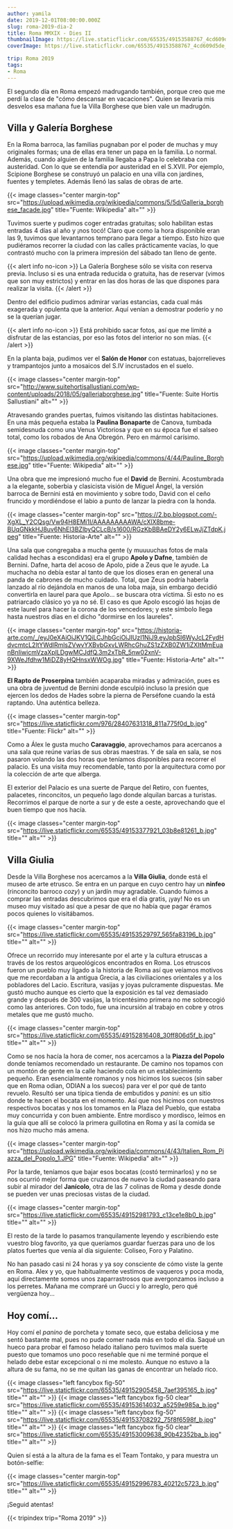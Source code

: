 ```yaml
---
author: yamila
date: 2019-12-01T08:00:00.000Z
slug: roma-2019-dia-2
title: Roma MMXIX - Dies II
thumbnailImage: https://live.staticflickr.com/65535/49153588767_4cd609d5de_z.jpg
coverImage: https://live.staticflickr.com/65535/49153588767_4cd609d5de_z.jpg

trip: Roma 2019
tags:
- Roma
---
```


El segundo día en Roma empezó madrugando también, porque creo que me perdí la clase de "cómo descansar en vacaciones". Quien se llevaría mis desvelos esa mañana fue la Villa Borghese que bien vale un madrugón.

<!--more-->

## Villa y Galería Borghese

En la Roma barroca, las familias pugnaban por el poder de muchas y muy originales formas; una de ellas era tener un papa en la familia. Lo normal. Además, cuando alguien de la familia llegaba a Papa lo celebraba con austeridad. Con lo que se entendía por austeridad en el S.XVII. Por ejemplo, Scipione Borghese se construyó un palacio en una villa con jardines, fuentes y templetes. Además llenó las salas de obras de arte.

{{< image classes="center margin-top" src="https://upload.wikimedia.org/wikipedia/commons/5/5d/Galleria_borghese_facade.jpg" title="Fuente: Wikipedia" alt="" >}}

Tuvimos suerte y pudimos coger entradas gratuitas; solo habilitan estas entradas 4 días al año y ¡nos tocó! Claro que como la hora disponible eran las 9, tuvimos que levantarnos temprano para llegar a tiempo. Esto hizo que pudiéramos recorrer la ciudad con las calles prácticamente vacías, lo que contrastó mucho con la primera impresión del sábado tan lleno de gente.

{{< alert info no-icon >}}
La Galería Borghese sólo se visita con reserva previa. Incluso si es una entrada reducida o gratuita, has de reservar (vimos que son muy estrictos) y entrar en las dos horas de las que dispones para realizar la visita.
{{< /alert >}}

Dentro del edificio pudimos admirar varias estancias, cada cual más exagerada y opulenta que la anterior. Aquí venían a demostrar poderío y no se la querían jugar.

{{< alert info no-icon >}}
Está prohibido sacar fotos, así que me limité a disfrutar de las estancias, por eso las fotos del interior no son mías.
{{< /alert >}}

En la planta baja, pudimos ver el **Salón de Honor** con estatuas, bajorrelieves y trampantojos junto a mosaicos del S.IV incrustados en el suelo.

{{< image classes="center margin-top" src="http://www.suitehortisallustiani.com/wp-content/uploads/2018/05/galleriaborghese.jpg" title="Fuente: Suite Hortis Sallustiani" alt="" >}}

Atravesando grandes puertas, fuimos visitando las distintas habitaciones. En una más pequeña estaba la **Paulina Bonaparte** de Canova, tumbada semidesnuda como una Venus Victoriosa y que en su época fue el salseo total, como los robados de Ana Obregón. Pero en mármol carísimo.

{{< image classes="center margin-top" src="https://upload.wikimedia.org/wikipedia/commons/4/44/Pauline_Borghese.jpg" title="Fuente: Wikipedia" alt="" >}}

Una obra que me impresionó mucho fue el **David** de Bernini. Acostumbrada a la elegante, soberbia y clasicista visión de Miguel Ángel, la versión barroca de Bernini está en movimiento y sobre todo, David con el ceño fruncido y mordiéndose el labio a punto de lanzar la piedra con la honda.

{{< image classes="center margin-top" src="https://2.bp.blogspot.com/-XgXL_Y2CQsg/Vw94H8EMi1I/AAAAAAAAAWA/cXlX8bme-BUqGNkkHJ8uv6NhEl3BZlbyQCLcB/s1600/RGzKbBBAeDY2y6ELwJjZTdpK.jpeg" title="Fuente: Historia-Arte" alt="" >}}

Una sala que congregaba a mucha gente (y muuuuchas fotos de mala calidad hechas a escondidas) era el grupo **Apolo y Dafne**, también de Bernini. Dafne, harta del acoso de Apolo, pide a Zeus que le ayude. La muchacha no debía estar al tanto de que los dioses eran en general una panda de cabrones de mucho cuidado. Total, que Zeus podría haberla lanzado al río dejándola en manos de una loba maja, sin embargo decidió convertirla en laurel para que Apolo... se buscara otra víctima. Si esto no es patriarcado clásico yo ya no sé. El caso es que Apolo escogió las hojas de este laurel para hacer la corona de los vencedores; y este símbolo llega hasta nuestros días en el dicho "dormirse en los laureles".

{{< image classes="center margin-top" src="https://historia-arte.com/_/eyJ0eXAiOiJKV1QiLCJhbGciOiJIUzI1NiJ9.eyJpbSI6WyJcL2FydHdvcmtcL2ltYWdlRmlsZVwvYXBvbGxvLWRhcGhuZS1zZXB0ZW1iZXItMmEuanBnIiwicmVzaXplLDgwMCJdfQ.3m2xTbR_5nw02xnV-9XWeJfdhw1MiDZ8yHQHnsxWWOg.jpg" title="Fuente: Historia-Arte" alt="" >}}

**El Rapto de Proserpina** también acaparaba miradas y admiración, pues es una obra de juventud de Bernini donde esculpió incluso la presión que ejercen los dedos de Hades sobre la pierna de Perséfone cuando la está raptando. Una auténtica belleza.

{{< image classes="center margin-top" src="https://live.staticflickr.com/976/28407631318_811a775f0d_b.jpg" title="Fuente: Flickr" alt="" >}}

Como a Álex le gusta mucho **Caravaggio**, aprovechamos para acercanos a una sala que reúne varias de sus obras maestras. Y de sala en sala, se nos pasaron volando las dos horas que teníamos disponibles para recorrer el palacio. Es una visita muy recomendable, tanto por la arquitectura como por la colección de arte que alberga.

El exterior del Palacio es una suerte de Parque del Retiro, con fuentes, palacetes, rinconcitos, un pequeño lago donde alquilan barcas a turistas. Recorrimos el parque de norte a sur y de este a oeste, aprovechando que el buen tiempo que nos hacía.

{{< image classes="center margin-top" src="https://live.staticflickr.com/65535/49153377921_03b8e81261_b.jpg" title="" alt="" >}}

## Villa Giulia

Desde la Villa Borghese nos acercamos a la **Villa Giulia**, donde está el museo de arte etrusco. Se entra en un parque en cuyo centro hay un **ninfeo** (rinconcito barroco <em>cozy</em>) y un jardín muy agradable. Cuando fuimos a comprar las entradas descubrimos que era el día gratis, ¡yay! No es un museo muy visitado así que a pesar de que no había que pagar éramos pocos quienes lo visitábamos.

{{< image classes="center margin-top" src="https://live.staticflickr.com/65535/49153529797_565fa83196_b.jpg" title="" alt="" >}}

Ofrece un recorrido muy interesante por el arte y la cultura etruscas a través de los restos arqueológicos encontrados en Roma. Los etruscos fueron un pueblo muy ligado a la historia de Roma así que veíamos motivos que me recordaban a la antigua Grecia, a las civiliaciones orientales y a los pobladores del Lacio. Escritura, vasijas y joyas pulcramente dispuestas. Me gustó mucho aunque es cierto que la exposición es tal vez demasiado grande y después de 300 vasijas, la tricentésimo primera no me sobrecogió como las anteriores. Con todo, fue una incursión al trabajo en cobre y otros metales que me gustó mucho.

{{< image classes="center margin-top" src="https://live.staticflickr.com/65535/49152816408_30ff806d5f_b.jpg" title="" alt="" >}}

Como se nos hacía la hora de comer, nos acercamos a la **Piazza del Popolo** donde teníamos recomendado un restaurante. De camino nos topamos con un montón de gente en la calle haciendo cola en un establecimiento pequeño. Eran esencialmente romanos y nos hicimos los suecos (sin saber que en Roma odian, ODIAN a los suecos) para ver el por qué de tanto revuelo. Resultó ser una típica tienda de embutidos y <em>panini</em>: es un sitio donde te hacen el bocata en el momento. Así que nos hicimos con nuestros respectivos bocatas y nos los tomamos en la Plaza del Pueblo, que estaba muy concurrida y con buen ambiente. Entre mordisco y mordisco, leímos en la guía que allí se colocó la primera guillotina en Roma y así la comida se nos hizo mucho más amena.

{{< image classes="center margin-top" src="https://upload.wikimedia.org/wikipedia/commons/4/43/Italien_Rom_Piazza_del_Popolo_1.JPG" title="Fuente: Wikipedia" alt="" >}}

Por la tarde, teníamos que bajar esos bocatas (costó terminarlos) y no se nos ocurrió mejor forma que cruzarnos de nuevo la ciudad paseando para subir al mirador del **Janícolo**, otra de las 7 colinas de Roma y desde donde se pueden ver unas preciosas vistas de la ciudad.

{{< image classes="center margin-top" src="https://live.staticflickr.com/65535/49152981793_c13ce1e8b0_b.jpg" title="" alt="" >}}

El resto de la tarde lo pasamos tranquilamente leyendo y escribiendo este vuestro blog favorito, ya que queríamos guardar fuerzas para uno de los platos fuertes que venía al día siguiente: Coliseo, Foro y Palatino.

No han pasado casi ni 24 horas y ya soy consciente de cómo viste la gente en Roma. Alex y yo, que habitualmente vestimos de vaqueros y poca moda, aquí directamente somos unos zaparrastrosos que avergonzamos incluso a los perretes. Mañana me compraré un Gucci y lo arreglo, pero qué vergüenza hoy...

## Hoy comí...

Hoy comí el <em>panino</em> de porcheta y tomate seco, que estaba deliciosa y me sentó bastante mal, pues no pude comer nada más en todo el día. Saqué un hueco para probar el famoso helado italiano pero tuvimos mala suerte puesto que tomamos uno poco reseñable que ni me terminé porque el helado debe estar excepcional o ni me molesto. Aunque no estuvo a la altura de su fama, no se me quitan las ganas de encontrar un helado rico.

{{< image classes="left fancybox fig-50" src="https://live.staticflickr.com/65535/49152905458_7aef395165_b.jpg" title="" alt="" >}}
{{< image classes="left fancybox fig-50 clear" src="https://live.staticflickr.com/65535/49153614032_a5259e985a_b.jpg" title="" alt="" >}}
{{< image classes="left fancybox fig-50" src="https://live.staticflickr.com/65535/49153708292_75f8f6598f_b.jpg" title="" alt="" >}}
{{< image classes="left fancybox fig-50 clear" src="https://live.staticflickr.com/65535/49153009638_90b42352ba_b.jpg" title="" alt="" >}}

Quien sí está a la altura de la fama es el Team Tontako, y para muestra un botón-selfie:

{{< image classes="center margin-top" src="https://live.staticflickr.com/65535/49152996783_40212c5723_b.jpg" title="" alt="" >}}

¡Seguid atentas!

{{< tripindex trip="Roma 2019" >}}
